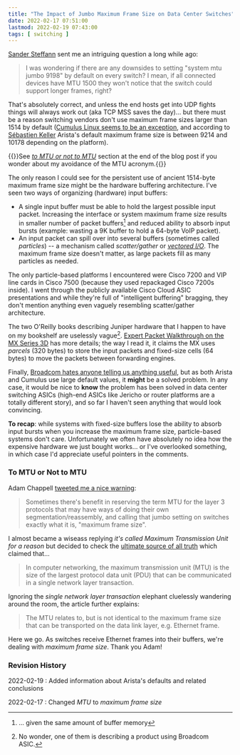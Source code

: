 ```yaml
---
title: "The Impact of Jumbo Maximum Frame Size on Data Center Switches"
date: 2022-02-17 07:51:00
lastmod: 2022-02-19 07:43:00
tags: [ switching ]
---
```

[Sander Steffann](https://www.linkedin.com/in/sandersteffann/) sent me an intriguing question a long while ago:

> I was wondering if there are any downsides to setting "system mtu jumbo 
9198" by default on every switch? I mean, if all connected devices have 
MTU 1500 they won't notice that the switch could support longer frames, 
right? 

That's absolutely correct, and unless the end hosts get into UDP fights things will always work out (aka TCP MSS saves the day)... but there must be a reason switching vendors don't use maximum frame sizes larger than 1514 by default ([Cumulus Linux seems to be an exception](https://docs.nvidia.com/networking-ethernet-software/cumulus-linux-41/Whats-New/), and according to [Sébastien Keller](https://www.linkedin.com/in/sebastienkeller/) Arista's default maximum frame size is between 9214 and 10178 depending on the platform).
<!--more-->
{{<note>}}See _[to MTU or not to MTU](#to-mtu-or-not-to-mtu)_ section at the end of the blog post if you wonder about my avoidance of the MTU acronym.{{</note>}}

The only reason I could see for the persistent use of ancient 1514-byte maximum frame size might be the hardware buffering architecture. I've seen two ways of organizing (hardware) input buffers:

* A single input buffer must be able to hold the largest possible input packet. Increasing the interface or system maximum frame size results in smaller number of packet buffers[^RAM] and reduced ability to absorb input bursts (example: wasting a 9K buffer to hold a 64-byte VoIP packet).
* An input packet can spill over into several buffers (sometimes called *particles*) -- a mechanism called *scatter/gather* or *[vectored I/O](https://en.wikipedia.org/wiki/Vectored_I/O)*. The maximum frame size doesn't matter, as large packets fill as many particles as needed.

[^RAM]: ... given the same amount of buffer memory

The only particle-based platforms I encountered were Cisco 7200 and VIP line cards in Cisco 7500 (because they used repackaged Cisco 7200s inside). I went through the publicly available Cisco Cloud ASIC presentations and while they're full of "intelligent buffering" bragging, they don't mention anything even vaguely resembling scatter/gather architecture.

The two O'Reilly books describing Juniper hardware that I happen to have on my bookshelf are uselessly vague[^BC]. [Expert Packet Walkthrough on the MX Series 3D](https://www.juniper.net/documentation/en_US/day-one-books/TW_MX3D_PacketWalkthrough.pdf) has more details; the way I read it, it claims the MX uses *parcels* (320 bytes) to store the input packets and fixed-size cells (64 bytes) to move the packets between forwarding engines.

Finally, [Broadcom hates anyone telling us anything useful](/2016/05/what-are-problems-with-broadcom.html), but as both Arista and Cumulus use large default values, it **might** be a solved problem. In any case, it would be nice to **know** the problem has been solved in data center switching ASICs (high-end ASICs like Jericho or router platforms are a totally different story), and so far I haven't seen anything that would look convincing.

**To recap**: while systems with fixed-size buffers lose the ability to absorb input bursts when you increase the maximum frame size, particle-based systems don't care. Unfortunately we often have absolutely no idea how the expensive hardware we just bought works... or I've overlooked something, in which case I'd appreciate useful pointers in the comments.

### To MTU or Not to MTU

Adam Chappell [tweeted me a nice warning](https://twitter.com/packetsource/status/1494288636384264200):

> Sometimes there's benefit in reserving the term MTU for the layer 3 protocols that may have ways of doing their own segmentation/reassembly, and calling that jumbo setting on switches exactly what it is, "maximum frame size". 

I almost became a wiseass replying _it's called Maximum Transmission Unit for a reason_ but decided to check the [ultimate source of all truth](https://en.wikipedia.org/wiki/Maximum_transmission_unit) which claimed that...

> In computer networking, the maximum transmission unit (MTU) is the size of the largest protocol data unit (PDU) that can be communicated in a single network layer transaction.

Ignoring the _single network layer transaction_ elephant cluelessly wandering around the room, the article further explains:

> The MTU relates to, but is not identical to the maximum frame size that can be transported on the data link layer, e.g. Ethernet frame.

Here we go. As switches receive Ethernet frames into their buffers, we're dealing with _maximum frame size_. Thank you Adam!

### Revision History

2022-02-19
: Added information about Arista's defaults and related conclusions

2022-02-17
: Changed _MTU_ to _maximum frame size_

[^DATE]: Yeah, I know, I just dated myself :(

[^BC]: No wonder, one of them is describing a product using Broadcom ASIC.